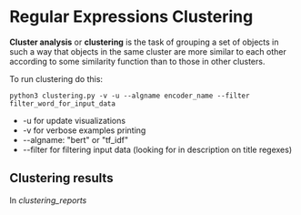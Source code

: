 # Regular Expressions Clustering

**Cluster analysis** or **clustering** is the task of grouping a set of objects 
in such a way that objects in the same cluster 
are more similar to each other according to some similarity function than to those in other clusters.

To run clustering do this:
```shell
python3 clustering.py -v -u --algname encoder_name --filter filter_word_for_input_data
```
- -u for update visualizations
- -v for verbose examples printing
- --algname: "bert" or "tf_idf"
- --filter for filtering input data (looking for in description on title regexes)

## Clustering results
In *clustering_reports*